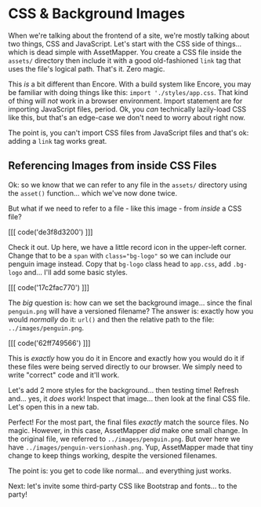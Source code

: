 # CSS & Background Images

When we're talking about the frontend of a site, we're mostly talking about two
things, CSS and JavaScript. Let's start with the CSS side of things... which is
dead simple with AssetMapper. You create a CSS file inside the `assets/` directory
then include it with a good old-fashioned `link` tag that uses the file's logical
path. That's it. Zero magic.

This *is* a bit different than Encore. With a build system like Encore, you
may be familiar with doing things like this: `import './styles/app.css`. That kind
of thing will *not* work in a browser environment. Import statement are for importing
JavaScript files, period. Ok, you *can* technically lazily-load CSS like this,
but that's an edge-case we don't need to worry about right now.

The point is, you can't import CSS files from JavaScript files and that's ok: adding
a `link` tag works great.

## Referencing Images from inside CSS Files

Ok: so we know that we can refer to any file in the `assets/` directory using the
`asset()` function... which we've now done twice.

But what if we need to refer to a file - like this image - from *inside* a CSS file?

[[[ code('de3f8d3200') ]]]

Check it out. Up here, we have a little record icon in the upper-left corner. Change
that to be a `span` with `class="bg-logo"` so we can include our penguin image
instead. Copy that `bg-logo` class head to `app.css`, add `.bg-logo` and...
I'll add some basic styles.

[[[ code('17c2fac770') ]]]

The *big* question is: how can we set the background image... since the final
`penguin.png` will have a versioned filename? The answer is: exactly how you would
*normally* do it: `url()` and then the relative path to the file: `../images/penguin.png`.

[[[ code('62ff749566') ]]]

This is *exactly* how you do it in Encore and exactly how you would do it if these
files were being served directly to our browser. We simply need to write "correct"
code and it'll work.

Let's add 2 more styles for the background... then testing time! Refresh and...
yes, it *does* work! Inspect that image... then look at the final CSS file. Let's
open this in a new tab.

Perfect! For the most part, the final files *exactly* match the source files. No
magic. However, in this case, AssetMapper *did* make one small change. In the
original file, we referred to `../images/penguin.png`. But over here we have
`../images/penguin-versionhash.png`. Yup, AssetMapper made that tiny change to
keep things working, despite the versioned filenames.

The point is: you get to code like normal... and everything just works.

Next: let's invite some third-party CSS like Bootstrap and fonts... to the party!
